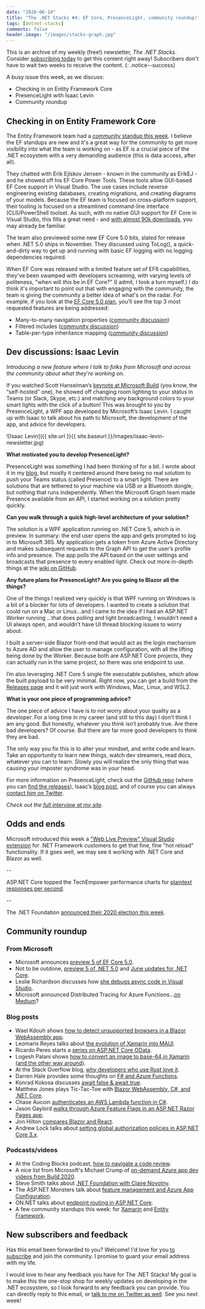 ```yaml
---
date: "2020-06-14"
title: "The .NET Stacks #4: EF Core, PresenceLight, community roundup!"
tags: [dotnet-stacks]
comments: false
header.image: "/images/stacks-graph.jpg"
---
```


This is an archive of my weekly (free!) newsletter, *The .NET Stacks*. Consider [subscribing today](https://dotnetstacks.com/register) to get this content right away! Subscribers don't have to wait two weeks to receive the content.
{: .notice--success}

A busy issue this week, as we discuss:

- Checking in on Entity Framework Core
- PresenceLight with Isaac Levin
- Community roundup

## Checking in on Entity Framework Core

The Entity Framework team had a [community standup this week](https://www.youtube.com/watch?v=OWuP_qOYwsk). I believe the EF standups are new and it's a great way for the community to get more visibility into what the team is working on - as EF is a crucial piece of the .NET ecosystem with a very demanding audience (this is data access, after all).

They chatted with Erik Ejlskov Jensen - known in the community as ErikEJ - and he showed off his EF Core Power Tools. These tools allow GUI-based EF Core support in Visual Studio. The use cases include reverse engineering existing databases, creating migrations, and creating diagrams of your models. Because the EF team is focused on cross-platform support, their tooling is focused on a streamlined command-line interface (CLI)/PowerShell toolset. As such, with no native GUI support for EF Core in Visual Studio, this fills a great need - and [with almost 90k downloads](https://marketplace.visualstudio.com/items?itemName=ErikEJ.EFCorePowerTools), you may already be familiar.

The team also previewed some new EF Core 5.0 bits, slated for release when .NET 5.0 ships in November. They discussed using ToLog(), a quick-and-dirty way to get up and running with basic EF logging with no logging dependencies required.

When EF Core was released with a limited feature set of EF6 capabilities, they've been swamped with developers screaming, with varying levels of politeness, "when will *this* be in EF Core?" (I admit, I took a turn myself.) I do think it's important to point out that with engaging with the community, the team is giving the community a better idea of what's on the radar. For example, if you look at the [EF Core 5.0 plan](https://docs.microsoft.com/ef/core/what-is-new/ef-core-5.0/plan), you'll see the top 3 most requested features are being addressed:

- Many-to-many navigation properties ([community discussion](https://github.com/dotnet/efcore/issues/1368))
- Filtered includes ([community discussion](https://github.com/dotnet/efcore/issues/1833))
- Table-per-type inheritance mapping ([community discussion](https://github.com/dotnet/efcore/issues/2266))

## Dev discussions: Isaac Levin

*Introducing a new feature where I talk to folks from Microsoft and across the community about what they're working on.*

If you watched Scott Hanselman’s [keynote at Microsoft Build](https://mybuild.microsoft.com/sessions/871ef73f-f04a-405b-a0fa-01d7433067d1?WT.mc_id=-blog-scottha) (you know, the “self-hosted” one), he showed off changing room lighting to your status in Teams (or Slack, Skype, etc.) and matching any background colors to your smart lights with the click of a button! This was brought to you by PresenceLight, a WPF app developed by Microsoft’s Isaac Levin. I caught up with Isaac to talk about his path to Microsoft, the development of the app, and advice for developers.

![Isaac Levin]({{ site.url }}{{ site.baseurl }}/images/isaac-levin-newsletter.jpg)

**What motivated you to develop PresenceLight?**

PresenceLight was something I had been thinking of for a bit. I wrote about it in my [blog](https://www.isaaclevin.com/post/presence-light), but mostly it centered around there being no real solution to push your Teams status (called Presence) to a smart light. There are solutions that are tethered to your machine via USB or a Bluetooth dongle, but nothing that runs independently. When the Microsoft Graph team made Presence available from an API, I started working on a solution pretty quickly.

**Can you walk through a quick high-level architecture of your solution?**

The solution is a WPF application running on .NET Core 5, which is in preview. In summary: the end user opens the app and gets prompted to log in to Microsoft 365. My application gets a token from Azure Active Directory and makes subsequent requests to the Graph API to get the user’s profile info and presence. The app polls the API based on the user settings and broadcasts that presence to every enabled light. Check out more in-depth things at the [wiki on GitHub](https://github.com/isaacrlevin/PresenceLight/wiki).

**Any future plans for PresenceLight? Are you going to Blazor all the things?**

One of the things I realized very quickly is that WPF running on Windows is a bit of a blocker for lots of developers. I wanted to create a solution that could run on a Mac or Linux...and I came to the idea if I had an ASP.NET Worker running ...that does polling and light broadcasting, I wouldn’t need a UI always open, and wouldn’t have UI thread blocking issues to worry about.

I built a server-side Blazor front-end that would act as the login mechanism to Azure AD and allow the user to manage configuration, with all the lifting being done by the Worker. Because both are ASP.NET Core projects, they can actually run in the same project, so there was one endpoint to use.

I’m also leveraging .NET Core 5 single file executable publishes, which allow the built payload to be very minimal. Right now, you can get a build from the [Releases page](https://github.com/isaacrlevin/PresenceLight/releases) and it will just work with Windows, Mac, Linux, and WSL2.

**What is your one piece of programming advice?**

The one piece of advice I have is to not worry about your quality as a developer. For a long time in my career (and still to this day) I don’t think I am any good. But honestly, whatever you think isn’t probably true. Are there bad developers? Of course. But there are far more good developers to think they are bad.

The only way you fix this is to alter your mindset, and write code and learn. Take an opportunity to learn new things, watch dev streamers, read docs, whatever you can to learn. Slowly you will realize the only thing that was causing your imposter syndrome was in your head.

For more information on PresenceLight, check out the [GitHub repo](https://github.com/isaacrlevin/PresenceLight) (where you can [find the releases](https://github.com/isaacrlevin/PresenceLight/releases)), Isaac’s [blog post](https://www.isaaclevin.com/post/presence-light/), and of course you can always [contact him on Twitter](https://twitter.com/isaacrlevin).

*Check out the [full interview at my site](https://daveabrock.com/2020/06/13/dev-discussions-isaac-levin)*.

## Odds and ends

Microsoft introduced this week a ["Web Live Preview" Visual Studio extension](https://devblogs.microsoft.com/aspnet/introducing-web-live-preview/) for .NET Framework customers to get that fine, fine "hot reload" functionality. If it goes well, we may see it working with .NET Core and Blazor as well.

--

ASP.NET Core topped the TechEmpower performance charts for [plaintext responses per second](https://www.techempower.com/benchmarks/#section=data-r19&hw=ph&test=plaintext).

--

The .NET Foundation [announced their 2020 election this week](https://dotnetfoundation.org/blog/2020/06/08/announcing-net-foundation-elections-2020).

## Community roundup

### From Microsoft

- Microsoft announces [preview 5 of EF Core 5.0](https://devblogs.microsoft.com/dotnet/announcing-entity-framework-core-5-0-preview-5/).
- Not to be outdone, [preview 5 of .NET 5.0](https://devblogs.microsoft.com/dotnet/announcing-net-5-0-preview-5/) and [June updates for .NET Core](https://devblogs.microsoft.com/dotnet/net-core-june-2020-updates-2-1-19-and-3-1-5/).
- Leslie Richardson discusses how [she debugs async code in Visual Studio](https://devblogs.microsoft.com/visualstudio/how-do-i-debug-async-code-in-visual-studio/).
- Microsoft announced Distributed Tracing for Azure Functions...[on Medium](https://medium.com/@tsuyoshiushio/durable-functions-distributed-tracing-71426fe2246f)?

### Blog posts

- Wael Kdouh shows [how to detect unsupported browsers in a Blazor WebAssembly app](https://medium.com/@waelkdouh/how-to-detect-unsupported-browsers-under-a-blazor-webassembly-application-bc11ab0ee015).
- Leomaris Reyes talks about [the evolution of Xamarin into MAUI](https://www.telerik.com/blogs/time-to-evolve-net-multi-platform-app-ui-maui).
- Ricardo Peres starts a [series on ASP.NET Core OData](https://weblogs.asp.net/ricardoperes/asp-net-core-odata-part-1).
- Logesh Palani shows [how to convert an image to base-64 in Xamarin (and the other way around](https://logeshpalani.blogspot.com/2020/06/how-to-convert-base-64-to-image-in.html)).
- At the Stack Overflow blog, [why developers who use Rust love it](https://stackoverflow.blog/2020/06/05/why-the-developers-who-use-rust-love-it-so-much/).
- Darren Hale provides some thoughts on [F# and Azure Functions](https://darrensnotebook.blogspot.com/2020/06/f-and-azure-functions.html).
- Konrad Kokosa discusses [await false & await true](https://tooslowexception.com/await-false-await-true/).
- Matthew Jones plays Tic-Tac-Toe with [Blazor WebAssembly, C#, and .NET Core](https://exceptionnotfound.net/using-blazor-webassembly-and-csharp-to-play-tic-tac-toe-in-dotnet-core).
- Chase Aucoin [authenticates an AWS Lambda function in C#](https://developer.okta.com/blog/2020/06/08/serverless-lambda-functions-csharp).
- Jason Gaylord [walks through Azure Feature Flags in an ASP.NET Razor Pages app](https://www.jasongaylord.com/blog/2020/06/08/adding-azure-feature-flags-to-aspnet-razor-pages-app). 
- Jon Hilton [compares Blazor and React](https://www.telerik.com/blogs/blazor-vs-react-web-developers).
- Andrew Lock talks about [setting global authorization policies in ASP.NET Core 3.x](https://andrewlock.net/setting-global-authorization-policies-using-the-defaultpolicy-and-the-fallbackpolicy-in-aspnet-core-3/).

### Podcasts/videos

- At the Coding Blocks podcast, [how to navigate a code review](https://www.codingblocks.net/podcast/googles-engineering-practices-how-to-navigate-a-code-review/).
- A nice list from Microsoft's Michael Crump of [on-demand Azure app dev videos from Build 2020](https://microsoft.github.io/AzureTipsAndTricks/blog/tip266.html).
- Steve Smith talks about [.NET Foundation with Claire Novotny](https://weeklydevtips.com/episodes/net-foundation-with-guest-claire-novotny-JmEDt8jU).
- The ASP.NET Monsters talk about [feature management and Azure App Configuration](https://www.youtube.com/watch?v=_UOdA7vgqWE).
- ON.NET talks about [endpoint routing in ASP.NET Core](https://channel9.msdn.com/Shows/On-NET/ASPNET-Core-Series-Endpoint-Routing?WT.mc_id=DX_MVP4025064).
- A few community standups this week: for [Xamarin](https://www.youtube.com/watch?v=6mGQlkkrO8g) and [Entity Framework](https://www.youtube.com/watch?v=OWuP_qOYwsk).

## New subscribers and feedback

Has this email been forwarded to you? Welcome! I'd love for you [to subscribe](https://www.dotnetstacks.com/register) and join the community. I promise to guard your email address with my life.

I would love to hear any feedback you have for The .NET Stacks! My goal is to make this the one-stop shop for weekly updates on developing in the .NET ecosystem, so I look forward to any feedback you can provide. You can directly reply to this email, or [talk to me on Twitter as well](https://www.dotnetstacks.com/register). See you next week!
